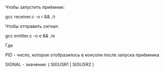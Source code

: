 Чтобы запустить приёмник:


gcc receiver.c -o r && ./r


Чтобы отправить сигнал:


gcc emitter.c -o e && ./e <PID> <SIGNAL>


Где

PID - число, которое отобразилось в консоли после запуска приёмника

SIGNAL - значение: ( SIGUSR1 | SIGUSR2 )
